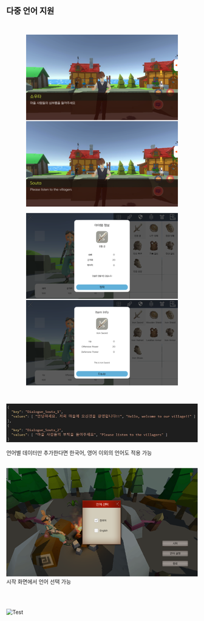 ## 다중 언어 지원  
<br>
<p align="center"> <img src="../readmeImages/Language_1.png" width="400"> <img src="../readmeImages/Language_2.png" width="400"> </p>
<p align="center"> <img src="../readmeImages/Language_3.png" width="400"> <img src="../readmeImages/Language_4.png" width="400"> </p>

<br>

<p align="center"><img src="../readmeImages/Language_5.jpg"></p>
언어별 데이터만 추가한다면 한국어, 영어 이외의 언어도 적용 가능

<br>
<br>

![언어선택](../readmeImages/Language_6.png)
<br>
시작 화면에서 언어 선택 가능

<br>
<br>

![Test]()